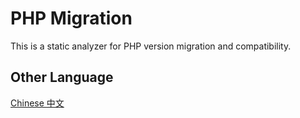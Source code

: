 # PHP Migration

This is a static analyzer for PHP version migration and compatibility.

## Other Language

[Chinese 中文](https://github.com/monque/PHP-Migration/tree/master/README_ZH.md)

